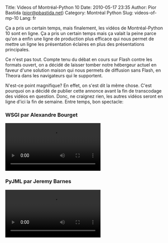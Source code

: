 Title: Videos of Montréal-Python 10
Date: 2010-05-17 23:35
Author: Pior Bastida (pior@pbastida.net)
Category: Montréal Python
Slug: videos-of-mp-10
Lang: fr

Ça a pris un certain temps, mais finalement, les vidéos de
Montréal-Python 10 sont en ligne. Ça a pris un certain temps mais ça
valait la peine parce qu'on a enfin une ligne de production plus
efficace qui nous permet de mettre un ligne les présentation éclaires en
plus des présentations principales.

Ce n'est pas tout. Compte tenu du débat en cours sur Flash contre les
formats ouvert, on a décidé de laisser tomber notre hébergeur actuel en
faveur d'une solution maison qui nous permets de diffusion sans Flash,
en Theora dans les navigateurs qui le supportent.

N'est-ce point magnifique? En effet, on s'est dit la même chose. C'est
pourquoi on a décidé de publier cette annonce avant la fin de
transcodage des vidéos en question. Donc, ne craignez rien, les autres
vidéos seront en ligne d'ici la fin de semaine. Entre temps, bon
spectacle:

### WSGI par Alexandre Bourget

<video controls>
<source src="http://montrealpython.org/videos/Montreal-Python-10-Alexandre-Bourget-WSGI.mp4" type="video/mp4"></source>
<source src="http://montrealpython.org/videos/Montreal-Python-10-Alexandre-Bourget-WSGI.ogg" type="video/ogg"></source>
Your browser doesn't support HTML5. Please use the download link. If you
use Safari and want to use a libre format, install the Xiph QuickTime
Component at http://www.xiph.org/quicktime </video>

### PyJML par Jeremy Barnes

<video controls>
<source src="http://montrealpython.org/videos/Montreal-Python-10-Jeremy-Barnes-PyJML.mp4" type="video/mp4"></source>
<source src="http://montrealpython.org/videos/Montreal-Python-10-Jeremy-Barnes-PyJML.ogg" type="video/ogg"></source>
Your browser doesn't support HTML5. Please use the download link. If you
use Safari and want to use a libre format, install the Xiph QuickTime
Component at http://www.xiph.org/quicktime </video>
